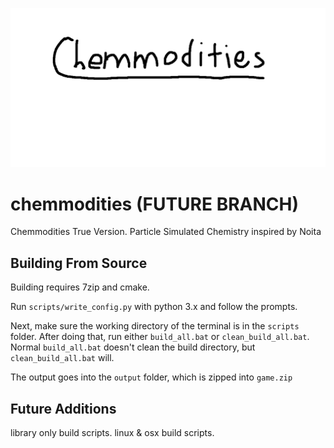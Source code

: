 ![chemmodities](/doc/chem.png)
# chemmodities (FUTURE BRANCH)
Chemmodities True Version. Particle Simulated Chemistry inspired by Noita

## Building From Source

Building requires 7zip and cmake.

Run `scripts/write_config.py` with python 3.x and follow the prompts.

Next, make sure the working directory of the terminal is in the `scripts` folder. After doing that, run either `build_all.bat` or `clean_build_all.bat`. Normal `build_all.bat` doesn't clean the build directory, but `clean_build_all.bat` will.

The output goes into the `output` folder, which is zipped into `game.zip`

## Future Additions

library only build scripts.
linux & osx build scripts.
